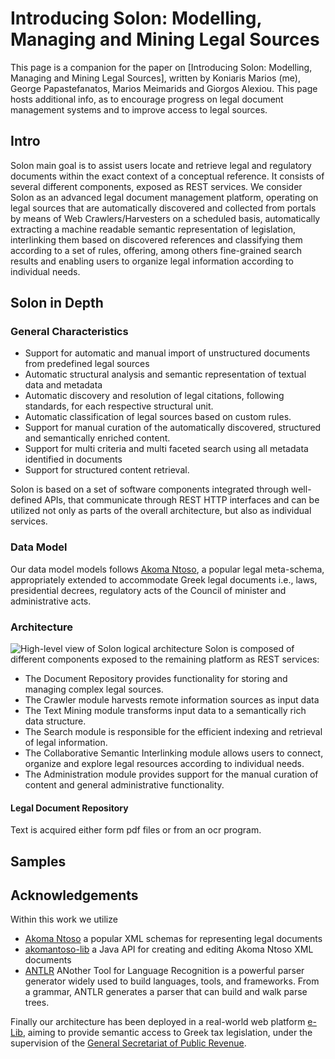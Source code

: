 # Introducing Solon: Modelling, Managing and Mining Legal Sources

This page is a companion for the paper on [Introducing Solon: Modelling, Managing and Mining Legal Sources], written by Koniaris Marios (me), George Papastefanatos, Marios Meimarids and Giorgos Alexiou. This page hosts additional info, as to encourage progress on legal document management systems and  to improve access to legal sources.

## Intro
Solon main goal is to assist users locate and retrieve legal and regulatory documents within the exact context of a conceptual reference. It consists of several different components, exposed as REST services. We consider Solon as an advanced legal document management platform, operating on legal sources that are automatically discovered and collected from portals by means of Web Crawlers/Harvesters on a scheduled basis, automatically extracting a machine readable semantic representation of legislation, interlinking them based on discovered references and classifying them  according to a set of rules, offering, among others fine-grained search results and  enabling users to organize legal information according to individual needs.

## Solon in Depth

### General Characteristics

* Support for automatic and manual import of unstructured documents from predefined legal sources 
* Automatic structural analysis and semantic representation of textual data and metadata
* Automatic discovery and resolution of legal citations, following standards, for each respective structural unit.
* Automatic classification of legal sources based on custom rules.
* Support for manual curation of the automatically discovered, structured and semantically enriched content.
* Support for multi criteria and multi faceted search using all metadata identified in documents
* Support for structured content retrieval.

Solon is based on a set of software components integrated through well-defined APIs, that communicate through REST HTTP interfaces and can be utilized not only as parts of the overall architecture, but also as individual services.

### Data Model
Our data model models follows  [Akoma Ntoso](http://www.akomantoso.org/), 
a popular legal meta-schema, appropriately extended to accommodate Greek legal documents i.e., laws, presidential decrees, regulatory acts of the Council of minister and administrative acts.

### Architecture

![High-level view of Solon logical architecture](https://raw.githubusercontent.com/mkoniari/Solon/master/figures/arc.png "High-level view of Solon logical architecture")
Solon is composed of different components exposed to the remaining platform as REST services:
* The Document Repository provides functionality for storing and managing complex legal sources. 
* The Crawler module harvests remote information sources as input data 
* The Text Mining module transforms input data to a semantically rich data structure. 
* The Search module is responsible for the efficient indexing and retrieval of legal information.
* The Collaborative Semantic Interlinking module allows users to connect, organize and explore legal resources according to individual needs. 
* The Administration module provides support for the manual curation of content and general administrative functionality.


#### Legal Document Repository
Text is acquired either form pdf files or from an ocr program.


## Samples

## Acknowledgements
Within this work we utilize 
* [Akoma Ntoso](http://www.akomantoso.org/) a popular XML schemas for representing legal documents
* [akomantoso-lib](http://kohsah.github.io/akomantoso-lib/) a Java API for creating and editing Akoma Ntoso XML documents
* [ANTLR](http://www.antlr.org/) ANother Tool for Language Recognition is a powerful parser generator widely used to build languages, tools, and frameworks. From a grammar, ANTLR generates a parser that can build and walk parse trees.

Finally our architecture has been deployed in a real-world web platform [e-Lib](http://www.publicrevenue.gr/elib/), aiming to provide semantic access to Greek tax legislation, under the supervision of the [General Secretariat of Public Revenue](www.publicrevenue.gr).
